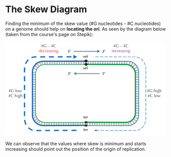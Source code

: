 # The Skew Diagram

Finding the minimum of the skew value (#G nucleotides - #C nucleotides) on a genome should help on **locating the ori**. As seen by the diagram below (taken from the course's page on Stepik):

<p align="left">
  <img src="https://github.com/CastleAf/BioInformatics-I/blob/main/Week%202%20-%20Finding%20Replication%20Origins/1.3%20-%20Peculiar%20Statistics%20of%20the%20Forward%20and%20Reverse%20Half-Strands/img/Skew%20Diagram.png" width="500" title="Skew Diagram">
</p>

We can observe that the values where skew is minimum and starts increasing should point out the position of the origin of replication.
